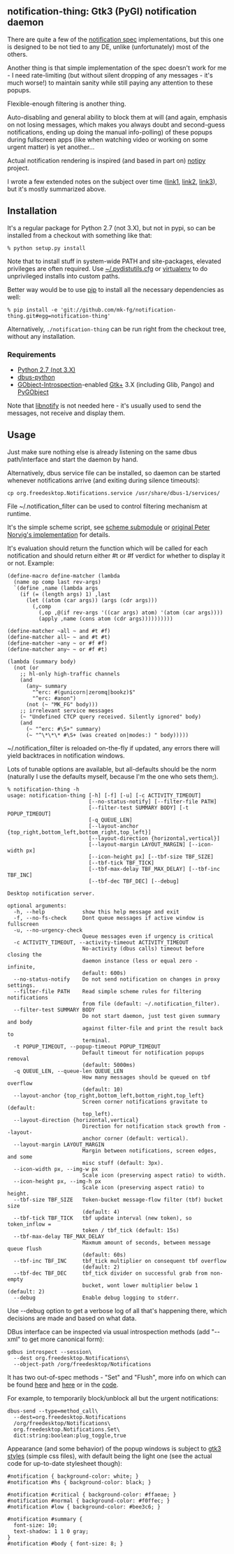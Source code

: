 notification-thing: Gtk3 (PyGI) notification daemon
--------------------

There are quite a few of the [notification
spec](http://developer.gnome.org/notification-spec/) implementations, but this
one is designed to be not tied to any DE, unlike (unfortunately) most of the
others.

Another thing is that simple implementation of the spec doesn't work for me - I
need rate-limiting (but without silent dropping of any messages - it's much
worse!) to maintain sanity while still paying any attention to these popups.

Flexible-enough filtering is another thing.

Auto-disabling and general ability to block them at will (and again, emphasis on
not losing messages, which makes you always doubt and second-guess
notifications, ending up doing the manual info-polling) of these popups during
fullscreen apps (like when watching video or working on some urgent matter) is
yet another...

Actual notification rendering is inspired (and based in part on)
[notipy](https://github.com/the-isz/notipy) project.

I wrote a few extended notes on the subject over time
([link1](http://blog.fraggod.net/2010/2/libnotify-notification-daemon-shortcomings-and-my-solution),
[link2](http://blog.fraggod.net/2010/12/Further-improvements-on-notification-daemon),
[link3](http://blog.fraggod.net/2011/8/Notification-daemon-in-python)), but it's
mostly summarized above.


Installation
--------------------

It's a regular package for Python 2.7 (not 3.X), but not in pypi, so can be
installed from a checkout with something like that:

	% python setup.py install

Note that to install stuff in system-wide PATH and site-packages, elevated
privileges are often required.
Use
[~/.pydistutils.cfg](http://docs.python.org/install/index.html#distutils-configuration-files)
or [virtualenv](http://pypi.python.org/pypi/virtualenv) to do unprivileged
installs into custom paths.

Better way would be to use [pip](http://pip-installer.org/) to install all the
necessary dependencies as well:

	% pip install -e 'git://github.com/mk-fg/notification-thing.git#egg=notification-thing'

Alternatively, `./notification-thing` can be run right from the checkout tree,
without any installation.

### Requirements

* [Python 2.7 (not 3.X)](http://python.org/)
* [dbus-python](http://www.freedesktop.org/wiki/Software/DBusBindings#dbus-python)
* [GObject-Introspection](https://live.gnome.org/GObjectIntrospection/)-enabled
  [Gtk+](http://www.gtk.org/) 3.X (including Glib, Pango) and
  [PyGObject](http://live.gnome.org/PyGObject)

Note that [libnotify](http://developer.gnome.org/libnotify/) is not needed here -
it's usually used to send the messages, not receive and display them.


Usage
--------------------

Just make sure nothing else is already listening on the same dbus path/interface
and start the daemon by hand.

Alternatively, dbus service file can be installed, so daemon can be started
whenever notifications arrive (and exiting during silence timeouts):

	cp org.freedesktop.Notifications.service /usr/share/dbus-1/services/

File ~/.notification_filter can be used to control filtering mechanism at
runtime.

It's the simple scheme script, see [scheme
submodule](https://github.com/mk-fg/notification-thing/blob/master/notification_thing/scheme.py)
or [original Peter Norvig's implementation](http://norvig.com/lispy2.html) for
details.

It's evaluation should return the function which will be called for each
notification and should return either #t or #f verdict for whether to display it
or not. Example:

	(define-macro define-matcher (lambda
	  (name op comp last rev-args)
	  `(define ,name (lambda args
	    (if (= (length args) 1) ,last
	      (let ((atom (car args)) (args (cdr args)))
	        (,comp
	          (,op ,@(if rev-args '((car args) atom) '(atom (car args))))
	          (apply ,name (cons atom (cdr args))))))))))

	(define-matcher ~all ~ and #t #f)
	(define-matcher all~ ~ and #t #t)
	(define-matcher ~any ~ or #f #f)
	(define-matcher any~ ~ or #f #t)

	(lambda (summary body)
	  (not (or
	    ;; hl-only high-traffic channels
	    (and
	      (any~ summary
	        "^erc: #(gunicorn|zeromq|bookz)$"
	        "^erc: #anon")
	      (not (~ "MK_FG" body)))
	    ;; irrelevant service messages
	    (~ "Undefined CTCP query received. Silently ignored" body)
	    (and
	      (~ "^erc: #\S+" summary)
	      (~ "^\*\*\* #\S+ (was created on|modes:) " body)))))

~/.notification_filter is reloaded on-the-fly if updated, any errors there will
yield backtraces in notification windows.

Lots of tunable options are available, but all-defaults should be the norm
(naturally I use the defaults myself, because I'm the one who sets them;).

	% notification-thing -h
	usage: notification-thing [-h] [-f] [-u] [-c ACTIVITY_TIMEOUT]
	                          [--no-status-notify] [--filter-file PATH]
	                          [--filter-test SUMMARY BODY] [-t POPUP_TIMEOUT]
	                          [-q QUEUE_LEN]
	                          [--layout-anchor {top_right,bottom_left,bottom_right,top_left}]
	                          [--layout-direction {horizontal,vertical}]
	                          [--layout-margin LAYOUT_MARGIN] [--icon-width px]
	                          [--icon-height px] [--tbf-size TBF_SIZE]
	                          [--tbf-tick TBF_TICK]
	                          [--tbf-max-delay TBF_MAX_DELAY] [--tbf-inc TBF_INC]
	                          [--tbf-dec TBF_DEC] [--debug]

	Desktop notification server.

	optional arguments:
	  -h, --help            show this help message and exit
	  -f, --no-fs-check     Dont queue messages if active window is fullscreen
	  -u, --no-urgency-check
	                        Queue messages even if urgency is critical
	  -c ACTIVITY_TIMEOUT, --activity-timeout ACTIVITY_TIMEOUT
	                        No-activity (dbus calls) timeout before closing the
	                        daemon instance (less or equal zero - infinite,
	                        default: 600s)
	  --no-status-notify    Do not send notification on changes in proxy settings.
	  --filter-file PATH    Read simple scheme rules for filtering notifications
	                        from file (default: ~/.notification_filter).
	  --filter-test SUMMARY BODY
	                        Do not start daemon, just test given summary and body
	                        against filter-file and print the result back to
	                        terminal.
	  -t POPUP_TIMEOUT, --popup-timeout POPUP_TIMEOUT
	                        Default timeout for notification popups removal
	                        (default: 5000ms)
	  -q QUEUE_LEN, --queue-len QUEUE_LEN
	                        How many messages should be queued on tbf overflow
	                        (default: 10)
	  --layout-anchor {top_right,bottom_left,bottom_right,top_left}
	                        Screen corner notifications gravitate to (default:
	                        top_left).
	  --layout-direction {horizontal,vertical}
	                        Direction for notification stack growth from --layout-
	                        anchor corner (default: vertical).
	  --layout-margin LAYOUT_MARGIN
	                        Margin between notifications, screen edges, and some
	                        misc stuff (default: 3px).
	  --icon-width px, --img-w px
	                        Scale icon (preserving aspect ratio) to width.
	  --icon-height px, --img-h px
	                        Scale icon (preserving aspect ratio) to height.
	  --tbf-size TBF_SIZE   Token-bucket message-flow filter (tbf) bucket size
	                        (default: 4)
	  --tbf-tick TBF_TICK   tbf update interval (new token), so token_inflow =
	                        token / tbf_tick (default: 15s)
	  --tbf-max-delay TBF_MAX_DELAY
	                        Maxmum amount of seconds, between message queue flush
	                        (default: 60s)
	  --tbf-inc TBF_INC     tbf_tick multiplier on consequent tbf overflow
	                        (default: 2)
	  --tbf-dec TBF_DEC     tbf_tick divider on successful grab from non-empty
	                        bucket, wont lower multiplier below 1 (default: 2)
	  --debug               Enable debug logging to stderr.

Use --debug option to get a verbose log of all that's happening there, which
decisions are made and based on what data.

DBus interface can be inspected via usual introspection methods (add "--xml" to
get more canonical form):

	gdbus introspect --session\
	  --dest org.freedesktop.Notifications\
	  --object-path /org/freedesktop/Notifications

It has two out-of-spec methods - "Set" and "Flush", more info on which can be
found [here](http://blog.fraggod.net/2010/12/Further-improvements-on-notification-daemon)
and [here](http://blog.fraggod.net/2011/8/Notification-daemon-in-python) or in
the [code](https://github.com/mk-fg/notification-thing/blob/master/notification_thing/daemon.py).

For example, to temporarily block/unblock all but the urgent notifications:

	dbus-send --type=method_call\
	  --dest=org.freedesktop.Notifications
	  /org/freedesktop/Notifications\
	  org.freedesktop.Notifications.Set\
	  dict:string:boolean:plug_toggle,true

Appearance (and some behavior) of the popup windows is subject to [gtk3
styles](http://developer.gnome.org/gtk3/3.1/GtkCssProvider.html) (simple css
files), with default being the light one (see the actual code for up-to-date
stylesheet though):

	#notification { background-color: white; }
	#notification #hs { background-color: black; }

	#notification #critical { background-color: #ffaeae; }
	#notification #normal { background-color: #f0ffec; }
	#notification #low { background-color: #bee3c6; }

	#notification #summary {
	  font-size: 10;
	  text-shadow: 1 1 0 gray;
	}
	#notification #body { font-size: 8; }
